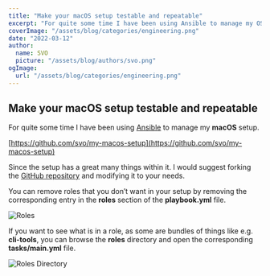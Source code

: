 ```yaml
---
title: "Make your macOS setup testable and repeatable"
excerpt: "For quite some time I have been using Ansible to manage my OS X / macOS setup."
coverImage: "/assets/blog/categories/engineering.png"
date: "2022-03-12"
author:
  name: SVO
  picture: "/assets/blog/authors/svo.png"
ogImage:
  url: "/assets/blog/categories/engineering.png"
---
```


## Make your macOS setup testable and repeatable

For quite some time I have been using [Ansible](https://www.ansible.com/) to manage my **macOS** setup.

[https://github.com/svo/my-macos-setup](https://github.com/svo/my-macos-setup)

Since the setup has a great many things within it. I would suggest forking the [GitHub repository](https://github.com/svo/my-macos-setup) and modifying it to your needs.

You can remove roles that you don’t want in your setup by removing the corresponding entry in the **roles** section of the **playbook.yml** file.

![Roles](/assets/blog/my-macos-setup/roles.png "Roles")

If you want to see what is in a role, as some are bundles of things like e.g. **cli-tools**, you can browse the **roles** directory and open the corresponding **tasks/main.yml** file.

![Roles Directory](/assets/blog/my-macos-setup/roles-directory.png "Roles directory")

